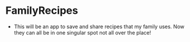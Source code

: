 # FamilyRecipes

- This will be an app to save and share recipes that my family uses. Now they can all be in one singular spot not all over the place!

## 